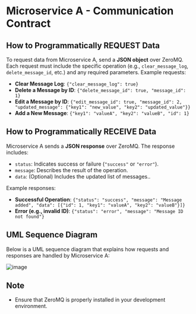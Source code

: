 # Microservice A - Communication Contract

## How to Programmatically REQUEST Data
To request data from Microservice A, send a **JSON object** over ZeroMQ. Each request must include the specific operation (e.g., `clear_message_log`, `delete_message_id`, etc.) and any required parameters. Example requests:
- **Clear Message Log**: `{"clear_message_log": true}`
- **Delete a Message by ID**: `{"delete_message_id": true, "message_id": 1}`
- **Edit a Message by ID**: `{"edit_message_id": true, "message_id": 2, "updated_message": {"key1": "new_value", "key2": "updated_value"}}`
- **Add a New Message**: `{"key1": "valueA", "key2": "valueB", "id": 1}`

## How to Programmatically RECEIVE Data
Microservice A sends a **JSON response** over ZeroMQ. The response includes:
- `status`: Indicates success or failure (`"success"` or `"error"`).
- `message`: Describes the result of the operation.
- `data`: (Optional) Includes the updated list of messages.. 

Example responses:
- **Successful Operation**: `{"status": "success", "message": "Message added", "data": [{"id": 1, "key1": "valueA", "key2": "valueB"}]}`
- **Error (e.g., invalid ID)**: `{"status": "error", "message": "Message ID not found"}`

## UML Sequence Diagram
Below is a UML sequence diagram that explains how requests and responses are handled by Microservice A:

![image](https://github.com/user-attachments/assets/da6a7eaa-351c-4c8c-82de-64aa40096dd8)

## Note
- Ensure that ZeroMQ is properly installed in your development environment.



